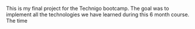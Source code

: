 This is my final project for the Technigo bootcamp. 
The goal was to implement all the technologies we have learned during this 6 month course. The time 